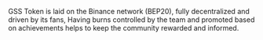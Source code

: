 GSS Token is laid on the Binance network (BEP20), fully decentralized and driven by its fans, Having burns controlled by the team and promoted based on achievements helps to keep the community rewarded and informed.
